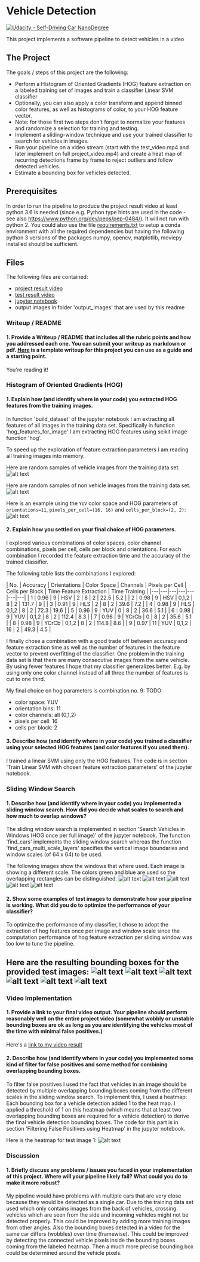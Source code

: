 # Vehicle Detection
[![Udacity - Self-Driving Car NanoDegree](https://s3.amazonaws.com/udacity-sdc/github/shield-carnd.svg)](http://www.udacity.com/drive)


This project implements a software pipeline to detect vehicles in a video   

The Project
---

The goals / steps of this project are the following:

* Perform a Histogram of Oriented Gradients (HOG) feature extraction on a labeled training set of images and train a classifier Linear SVM classifier
* Optionally, you can also apply a color transform and append binned color features, as well as histograms of color, to your HOG feature vector. 
* Note: for those first two steps don't forget to normalize your features and randomize a selection for training and testing.
* Implement a sliding-window technique and use your trained classifier to search for vehicles in images.
* Run your pipeline on a video stream (start with the test_video.mp4 and later implement on full project_video.mp4) and create a heat map of recurring detections frame by frame to reject outliers and follow detected vehicles.
* Estimate a bounding box for vehicles detected.

## Prerequisites
In order to run the pipeline to produce the project result video at least python 3.6 is needed 
(since e.g. Python type hints are used in the code - see also https://www.python.org/dev/peps/pep-0484/).
It will not run with python 2.
You could also use the file [requirements.txt](requirements.txt) to setup a conda environment with all
the required dependencies but having the following python 3 versions of the packages
numpy, opencv, matplotlib, moviepy installed should be sufficient.

## Files
The following files are contained:
- [project result video](project_video_result.mp4)
- [test result video](test_video_result.mp4)
- [jupyter notebook](vehicle_detection.ipynb)
- output images in folder 'output_images' that are used by this readme

[//]: # (Image References)
[samples_nonvehicles]: ./output_images/samples_nonvehicles.png "Samples Non Vehicles"
[samples_vehicles]: ./output_images/samples_vehicles.png "Samples Vehicles"
[hog_features]: ./output_images/hog_features.png "Hog Features"
[windows_0]: ./output_images/windows-0.jpg "Windows 0"
[windows_1]: ./output_images/windows-1.jpg "Windows 1"
[windows_2]: ./output_images/windows-2.jpg "Windows 2"
[windows_3]: ./output_images/windows-3.jpg "Windows 3"
[windows_4]: ./output_images/windows-4.jpg "Windows 4"
[imgs_test_bboxes_0]: ./output_images/imgs_test_bboxes_0.jpg "Test Image 1 BBoxes"
[imgs_test_bboxes_1]: ./output_images/imgs_test_bboxes_1.jpg "Test Image 2 BBoxes"
[imgs_test_bboxes_2]: ./output_images/imgs_test_bboxes_2.jpg "Test Image 3 BBoxes"
[imgs_test_bboxes_3]: ./output_images/imgs_test_bboxes_3.jpg "Test Image 4 BBoxes"
[imgs_test_bboxes_4]: ./output_images/imgs_test_bboxes_4.jpg "Test Image 5 BBoxes"
[imgs_test_bboxes_5]: ./output_images/imgs_test_bboxes_5.jpg "Test Image 6 BBoxes"
[heatmap]: ./output_images/heatmap.png "Heatmap"


### Writeup / README

#### 1. Provide a Writeup / README that includes all the rubric points and how you addressed each one.  You can submit your writeup as markdown or pdf.  [Here](https://github.com/udacity/CarND-Vehicle-Detection/blob/master/writeup_template.md) is a template writeup for this project you can use as a guide and a starting point.  

You're reading it!

### Histogram of Oriented Gradients (HOG)

#### 1. Explain how (and identify where in your code) you extracted HOG features from the training images.

In function 'build_dataset' of the jupyter notebook I am extracting all features of all images in the training data set. 
Specifically in function 'hog_features_for_image' I am extracting HOG features using scikit image function 'hog'.

To speed up the exploration of feature extraction parameters I am reading all training images into memory.

Here are random samples of vehicle images from the training data set.
![alt text][samples_vehicles]

Here are random samples of non vehicle images from the training data set.
![alt text][samples_nonvehicles]

Here is an example using the `YUV` color space and HOG parameters of `orientations=11`, `pixels_per_cell=(16, 16)` 
and `cells_per_block=(2, 2)`:
![alt text][hog_features]

#### 2. Explain how you settled on your final choice of HOG parameters.

I explored various combinations of color spaces, color channel combinations, pixels per cell, cells per block 
and orientations. For each combination I recorded the feature extraction time and the accuracy of the trained 
classifier. 

The following table lists the combinations I explored:

|  No. |  Accuracy | Orientations | Color Space  | Channels  | Pixels per Cell  | Cells per Block | Time Feature Extraction | Time Training |
|---|---|---|---|---|---|---|
|  1 |  0.96 | 9  | HSV  |  2 | 8  | 2  | 22.5 | 5.2 |
|  2 |  0.98 | 9  | HSV  |  0,1,2 | 8  | 2  | 131.7 | 9 |
|  3 |  0.91 | 9  | HLS  |  2 | 8  | 2  | 39.6 | 7.2 |
|  4 |  0.98 | 9  | HLS  |  0,1,2 | 8  | 2  | 72.3 | 19.6 |
|  5 |  0.96 | 9  | YUV  |  0 | 8  | 2  | 36.6 | 5.1 |
|  6 |  0.98 | 9  | YUV  |  0,1,2 | 8  | 2  | 112.4 | 8.3 |
|  7 |  0.96 | 9  | YCrCb  |  0 | 8  | 2  | 35.6 | 5.1 |
|  8 |  0.98 | 9  | YCrCb  |  0,1,2 | 8  | 2  | 114.8 | 8.6 |
|  9 |  0.97 | 11  | YUV  |  0,1,2 | 16  | 2  | 49.3 | 4.5 |

I finally chose a combination with a good trade off between accuracy and feature extraction time as well as the 
number of features in the feature vector to prevent overfitting of the classifier. One problem in the 
training data set is that there are many consecutive images from the same vehicle. By using fewer features
I hope that my classifier generalizes better. E.g. by using only one color channel instead of all three the number
of features is cut to one third.

My final choice on hog parameters is combination no. 9:
TODO
- color space: YUV
- orientation bins: 11
- color channels: all (0,1,2)
- pixels per cell: 16
- cells per block: 2


#### 3. Describe how (and identify where in your code) you trained a classifier using your selected HOG features (and color features if you used them).

I trained a linear SVM using only the HOG features. 
The code is in section 'Train Linear SVM with chosen feature extraction parameters' of the jupyter notebook. 

### Sliding Window Search

#### 1. Describe how (and identify where in your code) you implemented a sliding window search.  How did you decide what scales to search and how much to overlap windows?

The sliding window search is implemented in section 'Search Vehicles in Windows (HOG once per full image)' of
the jupyter notebook. The function 'find_cars' implements the sliding window search whereas the function
'find_cars_multi_scale_layers' specifies the vertical image boundaries and window scales (of 64 x 64) to be used.

The following images show the windows that where used. Each image is showing a different scale.
The colors green and blue are used so the overlapping rectangles can be distinguished. 
![alt text][windows_0]
![alt text][windows_1]
![alt text][windows_2]
![alt text][windows_3]
![alt text][windows_4]

#### 2. Show some examples of test images to demonstrate how your pipeline is working.  What did you do to optimize the performance of your classifier?

To optimize the performance of my classifier, I chose to adopt the extraction of hog features once per image 
and window scale since the computation performance of hog feature extraction per sliding window was too low 
to tune the pipeline.

Here are the resulting bounding boxes for the provided test images:
![alt text][imgs_test_bboxes_0]
![alt text][imgs_test_bboxes_1]
![alt text][imgs_test_bboxes_2]
![alt text][imgs_test_bboxes_3]
![alt text][imgs_test_bboxes_4]
![alt text][imgs_test_bboxes_5]
---

### Video Implementation

#### 1. Provide a link to your final video output.  Your pipeline should perform reasonably well on the entire project video (somewhat wobbly or unstable bounding boxes are ok as long as you are identifying the vehicles most of the time with minimal false positives.)
Here's a [link to my video result](./project_video.mp4)


#### 2. Describe how (and identify where in your code) you implemented some kind of filter for false positives and some method for combining overlapping bounding boxes.

To filter false positives I used the fact that vehicles in an image should be detected by multiple overlapping
bounding boxes coming from the different scales in the sliding window search. To implement this, I used a heatmap:
Each bounding box for a vehicle detection added 1 to the heat map. I applied a threshold of 1 on this heatmap 
(which means that at least two overlapping bounding boxes are required for a vehicle detection) to derive
the final vehicle detection bounding boxes. 
The code for this part is in section 'Filtering False Positives using Heatmap' in the jupyter notebook.

Here is the heatmap for test image 1:
![alt text][heatmap]


### Discussion

#### 1. Briefly discuss any problems / issues you faced in your implementation of this project.  Where will your pipeline likely fail?  What could you do to make it more robust?

My pipeline would have problems with multiple cars that are very close because they would be detected as a single car.
Due to the training data set used which only contains images from the back of vehicles, crossing vehicles which are 
seen from the side and incoming vehicles might not be detected properly. This could be improved by adding more training 
images from other angles.
Also the bounding boxes detected in a video for the same car differs (wobbles) over time (framewise). This could be
improved by detecting the connected vehicle pixels inside the bounding boxes coming from the labeled heatmap. 
Then a much more precise bounding box could be determined around the vehicle pixels.
